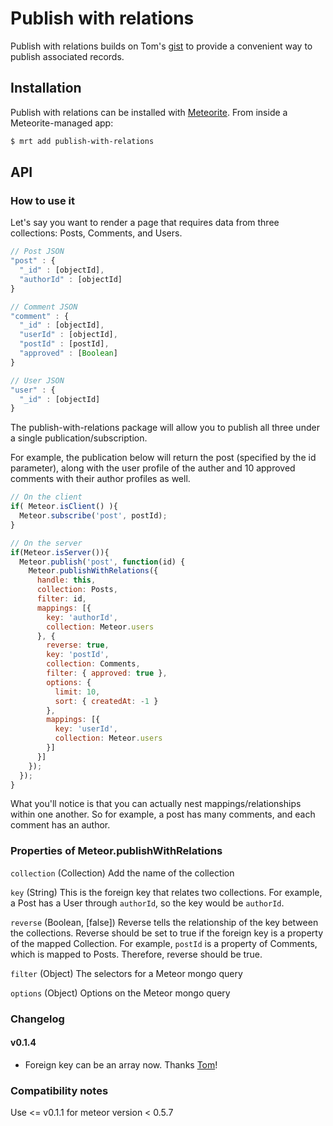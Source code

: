 # Publish with relations

Publish with relations builds on Tom's [gist](https://gist.github.com/tmeasday/4042603) 
to provide a convenient way to publish associated records.

## Installation

Publish with relations can be installed with [Meteorite](https://github.com/oortcloud/meteorite/).
From inside a Meteorite-managed app:

``` sh
$ mrt add publish-with-relations
```

## API

### How to use it
Let's say you want to render a page that requires data from three collections: Posts, Comments, and Users.

```javascript
// Post JSON
"post" : {
  "_id" : [objectId],
  "authorId" : [objectId]
}
```

```javascript
// Comment JSON
"comment" : {
  "_id" : [objectId],
  "userId" : [objectId],
  "postId" : [postId],
  "approved" : [Boolean]
}
```

```javascript
// User JSON
"user" : {
  "_id" : [objectId]
}
```

The publish-with-relations package will allow you to publish all three under a single publication/subscription. 

For example, the publication below will return the post (specified by the id parameter), along with the user profile of the auther and 10 approved comments with their author profiles as well.

```javascript
// On the client
if( Meteor.isClient() ){
  Meteor.subscribe('post', postId);
}
```

```javascript
// On the server
if(Meteor.isServer()){
  Meteor.publish('post', function(id) {
    Meteor.publishWithRelations({
      handle: this,
      collection: Posts,
      filter: id,
      mappings: [{
        key: 'authorId',
        collection: Meteor.users
      }, {
        reverse: true,
        key: 'postId',
        collection: Comments,
        filter: { approved: true },
        options: {
          limit: 10,
          sort: { createdAt: -1 }
        },
        mappings: [{
          key: 'userId',
          collection: Meteor.users
        }]
      }]
    });
  });
}
```
What you'll notice is that you can actually nest mappings/relationships within one another. So for example, a post has many comments, and each comment has an author. 

### Properties of Meteor.publishWithRelations
```collection``` (Collection) 
Add the name of the collection

```key``` (String)
This is the foreign key that relates two collections. For example, a Post has a User through ```authorId```, so the key would be ```authorId```.

```reverse``` (Boolean, [false])
Reverse tells the relationship of the key between the collections. Reverse should be set to true if the foreign key is a property of the mapped Collection. For example, ```postId``` is a property of Comments, which is mapped to Posts. Therefore, reverse should be true.

```filter``` (Object)
The selectors for a Meteor mongo query

```options``` (Object)
Options on the Meteor mongo query

### Changelog
#### v0.1.4
- Foreign key can be an array now. Thanks [Tom](http://github.com/tmeasday)!

### Compatibility notes
Use <= v0.1.1 for meteor version < 0.5.7

